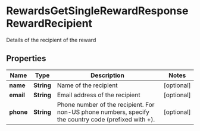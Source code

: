 

# RewardsGetSingleRewardResponseRewardRecipient

Details of the recipient of the reward

## Properties

| Name | Type | Description | Notes |
|------------ | ------------- | ------------- | -------------|
|**name** | **String** | Name of the recipient |  [optional] |
|**email** | **String** | Email address of the recipient |  [optional] |
|**phone** | **String** | Phone number of the recipient. For non-US phone numbers, specify the country code (prefixed with +). |  [optional] |



